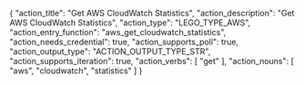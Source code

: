 {
"action_title": "Get AWS CloudWatch Statistics",
"action_description": "Get AWS CloudWatch Statistics",
"action_type": "LEGO_TYPE_AWS",
"action_entry_function": "aws_get_cloudwatch_statistics",
"action_needs_credential": true,
"action_supports_poll": true,
"action_output_type": "ACTION_OUTPUT_TYPE_STR",
"action_supports_iteration": true,
"action_verbs": [
"get"
],
"action_nouns": [
"aws",
"cloudwatch",
"statistics"
]
}
